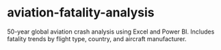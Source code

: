 # aviation-fatality-analysis
50-year global aviation crash analysis using Excel and Power BI. Includes fatality trends by flight type, country, and aircraft manufacturer.
